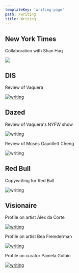 ```yaml
---
templateKey: 'writing-page'
path: /writing
title: Writing
---
```


## New York Times

Collaboration with Shan Huq

<a href="https://www.nytimes.com/interactive/projects/cp/inside-fashion-week/spring-2016/debuting-today-shan-huq">
  <img src="https://res.cloudinary.com/cloudimgts/image/upload/v1569446306/hanh26wepbrv0egc1vta.png" />
</a>

## DIS

Review of Vaquera

<a href="http://dismagazine.com/blog/76022/vaquera-the-good-lookbook/">
  <img src="https://res.cloudinary.com/cloudimgts/image/upload/v1569440840/ghskci9trdrgpa36csor.png" alt="writing" />
</a>

## Dazed

Review of Vaquera's NYFW show

<img src="https://res.cloudinary.com/cloudimgts/image/upload/v1569442412/kt94snrvubciwjxreyuq.png" alt="writing" />

Review of Moses Gauntlett Cheng

<img src="https://res.cloudinary.com/cloudimgts/image/upload/v1569442470/a1u4ldd9oxalgccst0ff.png" alt="writing" />

## Red Bull

Copywriting for Red Bull

<img src="https://res.cloudinary.com/cloudimgts/image/upload/v1569440406/Screen_Shot_2016-05-20_at_10.19.57_AM_xtaath.png" alt="writing" />

## Visionaire

Profile on artist Alex da Corte

<a href="https://visionaireworld.com/blogs/imported/alex-da-corte-s-virtual-still-life">
  <img src="https://res.cloudinary.com/cloudimgts/image/upload/v1569440545/hkdicldxwsiyvwmdntcp.png" alt="writing" />
</a>

Profile on artist Bea Fremderman

<a href="https://visionaireworld.com/blogs/imported/bea-fremderman-s-map-to-ikea">
  <img src="https://res.cloudinary.com/cloudimgts/image/upload/v1569440671/ylmjog7ukof9g8bsscqk.png" alt="writing" />
</a>

Profile on curator Pamela Golbin

<a href="https://visionaireworld.com/blogs/imported/louvre-s-3-siecles-de-mode">
  <img src="https://res.cloudinary.com/cloudimgts/image/upload/v1569446021/hh020tqybizyroqyg1zj.png" alt="writing" />
</a>
